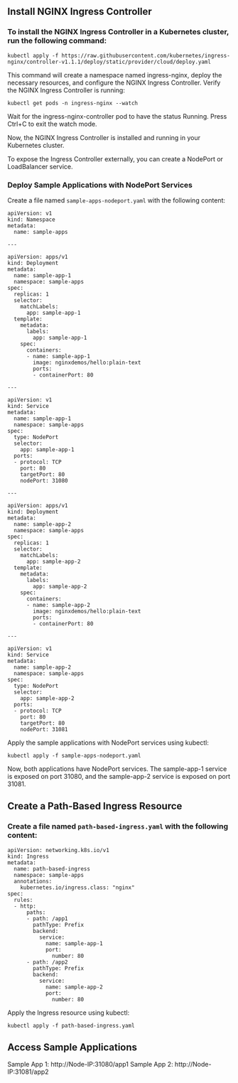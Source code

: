 ## Install NGINX Ingress Controller
### To install the NGINX Ingress Controller in a Kubernetes cluster, run the following command:
```
kubectl apply -f https://raw.githubusercontent.com/kubernetes/ingress-nginx/controller-v1.1.1/deploy/static/provider/cloud/deploy.yaml
```
This command will create a namespace named ingress-nginx, deploy the necessary resources, and configure the NGINX Ingress Controller.
Verify the NGINX Ingress Controller is running:
```
kubectl get pods -n ingress-nginx --watch
```
Wait for the ingress-nginx-controller pod to have the status Running. Press Ctrl+C to exit the watch mode.

Now, the NGINX Ingress Controller is installed and running in your Kubernetes cluster.

To expose the Ingress Controller externally, you can create a NodePort or LoadBalancer service.
### Deploy Sample Applications with NodePort Services
Create a file named ```sample-apps-nodeport.yaml``` with the following content:
```
apiVersion: v1
kind: Namespace
metadata:
  name: sample-apps

---

apiVersion: apps/v1
kind: Deployment
metadata:
  name: sample-app-1
  namespace: sample-apps
spec:
  replicas: 1
  selector:
    matchLabels:
      app: sample-app-1
  template:
    metadata:
      labels:
        app: sample-app-1
    spec:
      containers:
      - name: sample-app-1
        image: nginxdemos/hello:plain-text
        ports:
        - containerPort: 80

---

apiVersion: v1
kind: Service
metadata:
  name: sample-app-1
  namespace: sample-apps
spec:
  type: NodePort
  selector:
    app: sample-app-1
  ports:
  - protocol: TCP
    port: 80
    targetPort: 80
    nodePort: 31080

---

apiVersion: apps/v1
kind: Deployment
metadata:
  name: sample-app-2
  namespace: sample-apps
spec:
  replicas: 1
  selector:
    matchLabels:
      app: sample-app-2
  template:
    metadata:
      labels:
        app: sample-app-2
    spec:
      containers:
      - name: sample-app-2
        image: nginxdemos/hello:plain-text
        ports:
        - containerPort: 80

---

apiVersion: v1
kind: Service
metadata:
  name: sample-app-2
  namespace: sample-apps
spec:
  type: NodePort
  selector:
    app: sample-app-2
  ports:
  - protocol: TCP
    port: 80
    targetPort: 80
    nodePort: 31081
```
Apply the sample applications with NodePort services using kubectl:
```
kubectl apply -f sample-apps-nodeport.yaml
```
Now, both applications have NodePort services. The sample-app-1 service is exposed on port 31080, and the sample-app-2 service is exposed on port 31081.
## Create a Path-Based Ingress Resource
### Create a file named ```path-based-ingress.yaml``` with the following content:
```
apiVersion: networking.k8s.io/v1
kind: Ingress
metadata:
  name: path-based-ingress
  namespace: sample-apps
  annotations:
    kubernetes.io/ingress.class: "nginx"
spec:
  rules:
  - http:
      paths:
      - path: /app1
        pathType: Prefix
        backend:
          service:
            name: sample-app-1
            port:
              number: 80
      - path: /app2
        pathType: Prefix
        backend:
          service:
            name: sample-app-2
            port:
              number: 80
```
Apply the Ingress resource using kubectl:
```
kubectl apply -f path-based-ingress.yaml
```
## Access Sample Applications
Sample App 1: http://Node-IP:31080/app1
Sample App 2: http://Node-IP:31081/app2
